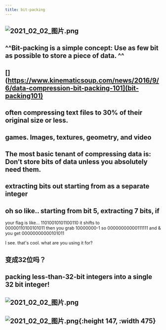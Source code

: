 ```yaml
---
title: bit-packing
---
```


## ![2021_02_02_图片.png](https://cdn.logseq.com/%2F7aa8ab99-753a-4230-847b-43a1c3a3ef47463202ea-bdcd-4c3f-b4d7-f0db121a28e62021_02_02_%E5%9B%BE%E7%89%87.png?Expires=4765839378&Signature=OLruzm-3EDr1BT7CAnB49EXMNNfEBe2wf~gq0yDSr11mg0qn5wKHwxJyxpD6xSf3Fhe1tXKtVazeVOiY1uRD5wNsaZMLc~grIcSYje6GCI~jhcieDbyXCIcYY2QxY8SXr7GuPu2Qo~Yhub1QYduaqL6Sn~-9iL~XwMCjpbtVeXck4XUtXOd5DEoxpjIT-wo98y7gXHLHJxcFGSoTUtnkopHZUTLY-AxFTfDG09Ae7c6r~PVZ9DRG54~fXxxxqfAtZXaOaaO1NSwz5C49B6YEVBmhoih54ttsDyaWagJKMdvp4Ip~~TFShnH82lMgQ9lRqbafB5yWXtavXEcIqE2SoQ__&Key-Pair-Id=APKAJE5CCD6X7MP6PTEA)
## ^^Bit-packing is a simple concept: Use as few bit as possible to store a piece of data. ^^
## [](https://www.kinematicsoup.com/news/2016/9/6/data-compression-bit-packing-101](bit-packing101)
## often compressing text files to 30% of their original size or less.
## games. Images, textures, geometry, and video
## **The most basic tenant of compressing data is: Don’t store bits of data unless you absolutely need them.**
##
##
##
##
##
##
##
## extracting <length> bits out starting from <bit> as a separate integer
## oh so like.. starting from bit 5, extracting 7 bits, if
your flag is like...
11010010101100110
it shifts to             
00000110100101011
then you grab 10000000-1 so
00000000000111111
and & you get
00000000000101011

I see. that's cool. what are you using it for?
## 变成32位吗？
## packing less-than-32-bit integers into a single 32 bit integer!
## ![2021_02_02_图片.png](https://cdn.logseq.com/%2F7aa8ab99-753a-4230-847b-43a1c3a3ef47206b7cd1-d511-4668-8076-9a09a68662a02021_02_02_%E5%9B%BE%E7%89%87.png?Expires=4765839745&Signature=E8SkNoDkCOxtkXfC1j-hlAJRXq64a3wxakbddXuzXtkD75nrK7jBcrIvcQ-~xWdQRBIUbjujsGpvlLqQiHf~XTVpZSRCLgH9SXAyT2mAafjb0A~8CZdRiCiFfNwXBEAQQ5RMXgUrJ9jc318eY-aD7VAuY8uW1beBMY5YuwkM2ezrSm9pc71XEiO1rpEfy-U6L-LYQjHnXKPXwm8h6iHkOK1B8~hdjhFW63oPcAbTHarLFhJa~SjF6D7vH2Z-TQkVOc2hzMRMz0p6umOOhLWVJY9Ea41AeBhTLvTz9O5wMIp2n7Q8IvltJjAf4hamU8CdEsNMtuoKJhFTWsyXlukZsg__&Key-Pair-Id=APKAJE5CCD6X7MP6PTEA)
## ![2021_02_02_图片.png](https://cdn.logseq.com/%2F7aa8ab99-753a-4230-847b-43a1c3a3ef4799f31189-2f58-4b22-947a-94a805df6c842021_02_02_%E5%9B%BE%E7%89%87.png?Expires=4765839767&Signature=BkYPw3N308ZdXg6uHmY90AApYnaEiap7au4pAaguqmV4WaFk0pO3ATIWHsrn4Jgw8SrrZ8KwwzlKR8B~2FKx8ba6m3xCNmTDAZHQcjxXXJI02SIebATUywk3M1yxvwqTmtKWU5cZ5WhBg1aFIFLef-m6DA1BzcXjrmcMyMms1IW7nfSzAwj4ewsdI1aTTKY52Ywnom-e0ntaHRzz5IOxRLdeKQ66TV6z3brtwbldWuVVgJs9wDhBiZrxAg2xDS4ikoEk~kpKL73Oh9OK6apskfYbdRCOUJuUcyQ5Wb8jlkymMLFDbdH0ELpw~LgdwtT~jXdeY6VmPnK~2UdqW6~g7w__&Key-Pair-Id=APKAJE5CCD6X7MP6PTEA){:height 147, :width 475}

